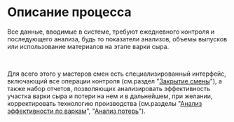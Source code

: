 # Описание процесса

Все данные, вводимые в системе, требуют ежедневного контроля и
последующего анализа, будь то показатели анализов, объемы выпусков или
использование материалов на этапе варки сыра.

 

Для всего этого у мастеров смен есть специализированный интерфейс,
включающий все операции контроля (см.раздел "[Закрытие смены](CloseWorkShift/CloseWorkShift.md)"), а также набор отчетов, позволяющих
анализировать эффективность участка варки сыра и потери на нем и в
дальнейшем, при желании, корректировать технологию производства
(см.разделы "[Анализ эффективности по варкам](AnalysisEffective/AnalysisEffective.md)", "[Анализ потерь](LossAnalysis/LossAnalysis.md)").
